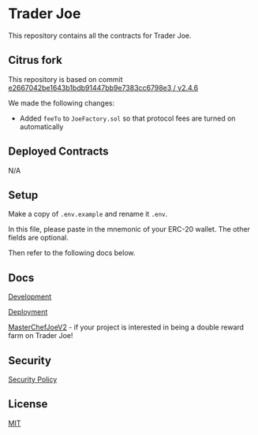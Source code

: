 # Trader Joe

This repository contains all the contracts for Trader Joe.

## Citrus fork

This repository is based on commit [e2667042be1643b1bdb91447bb9e7383cc6798e3 / v2.4.6](https://github.com/traderjoe-xyz/joe-core/commit/e2667042be1643b1bdb91447bb9e7383cc6798e3)

We made the following changes:

- Added `feeTo` to `JoeFactory.sol` so that protocol fees are turned on automatically

## Deployed Contracts

N/A

## Setup

Make a copy of `.env.example` and rename it `.env`.

In this file, please paste in the mnemonic of your ERC-20 wallet. The other fields are optional.

Then refer to the following docs below.

## Docs

[Development](docs/DEVELOPMENT.md)

[Deployment](docs/DEPLOYMENT.md)

[MasterChefJoeV2](docs/MASTERCHEFJOEV2.md) - if your project is interested in being a double reward farm on Trader Joe!

## Security

[Security Policy](SECURITY.md)

## License

[MIT](LICENSE.txt)
